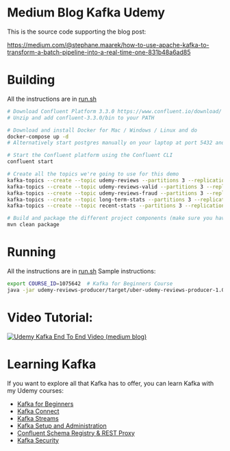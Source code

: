 # Medium Blog Kafka Udemy
This is the source code supporting the blog post:

<https://medium.com/@stephane.maarek/how-to-use-apache-kafka-to-transform-a-batch-pipeline-into-a-real-time-one-831b48a6ad85>

# Building 

All the instructions are in [run.sh](run.sh)
```bash
# Download Confluent Platform 3.3.0 https://www.confluent.io/download/
# Unzip and add confluent-3.3.0/bin to your PATH

# Download and install Docker for Mac / Windows / Linux and do
docker-compose up -d
# Alternatively start postgres manually on your laptop at port 5432 and username/password = postgres/postgres

# Start the Confluent platform using the Confluent CLI
confluent start

# Create all the topics we're going to use for this demo
kafka-topics --create --topic udemy-reviews --partitions 3 --replication-factor 1 --zookeeper localhost:2181
kafka-topics --create --topic udemy-reviews-valid --partitions 3 --replication-factor 1 --zookeeper localhost:2181
kafka-topics --create --topic udemy-reviews-fraud --partitions 3 --replication-factor 1 --zookeeper localhost:2181
kafka-topics --create --topic long-term-stats --partitions 3 --replication-factor 1 --zookeeper localhost:2181
kafka-topics --create --topic recent-stats --partitions 3 --replication-factor 1 --zookeeper localhost:2181

# Build and package the different project components (make sure you have maven installed)
mvn clean package
```

# Running
All the instructions are in [run.sh](run.sh)
Sample instructions:
```bash
export COURSE_ID=1075642  # Kafka for Beginners Course
java -jar udemy-reviews-producer/target/uber-udemy-reviews-producer-1.0-SNAPSHOT.jar
```

# Video Tutorial:
[![Udemy Kafka End To End Video (medium blog)](https://img.youtube.com/vi/h5i94umfzMM/0.jpg)](https://www.youtube.com/watch?v=h5i94umfzMM)

# Learning Kafka

If you want to explore all that Kafka has to offer, you can learn Kafka with my Udemy courses:
- [Kafka for Beginners](https://links.datacumulus.com/apache-kafka-coupon)
- [Kafka Connect](https://links.datacumulus.com/kafka-connect-coupon)
- [Kafka Streams](https://links.datacumulus.com/kafka-streams-coupon)
- [Kafka Setup and Administration](https://links.datacumulus.com/kafka-cluster-setup-coupon)
- [Confluent Schema Registry & REST Proxy](https://links.datacumulus.com/confluent-schema-registry-coupon)
- [Kafka Security](https://links.datacumulus.com/kafka-security-coupon)
